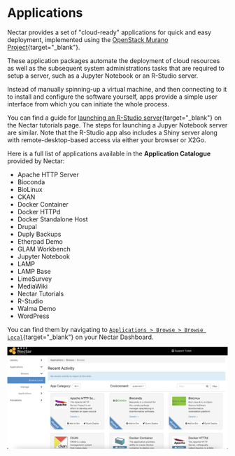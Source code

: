 # Applications
Nectar provides a set of "cloud-ready" applications for quick and easy deployment, implemented using the [OpenStack Murano Project](https://wiki.openstack.org/wiki/Murano){target="_blank"}.

These application packages automate the deployment of cloud resources as well as the subsequent system administrations tasks that are required to setup a server, such as a Jupyter Notebook or an R-Studio server.

Instead of manually spinning-up a virtual machine, and then connecting to it to install and configure the software yourself, apps provide a simple user interface from which you can initiate the whole process.

You can find a guide for [launching an R-Studio server](https://tutorials.rc.nectar.org.au/applications/01-overview){target="_blank"} on the Nectar tutorials page. The steps for launching a Jupyer Notebook server are similar. Note that the R-Studio app also includes a Shiny server along with remote-desktop-based access via either your browser or X2Go.

Here is a full list of applications available in the **Application Catalogue** provided by Nectar:

- Apache HTTP Server
- Bioconda
- BioLinux
- CKAN
- Docker Container
- Docker HTTPd
- Docker Standalone Host
- Drupal
- Duply Backups
- Etherpad Demo
- GLAM Workbench
- Jupyter Notebook
- LAMP
- LAMP Base
- LimeSurvey
- MediaWiki
- Nectar Tutorials
- R-Studio
- Walma Demo
- WordPress

You can find them by navigating to [`Applications > Browse > Browse Local`](https://dashboard.rc.nectar.org.au/app-catalog/catalog/){target="_blank"} on your Nectar Dashboard.

![](images/application_catalogue.png)
